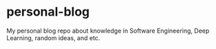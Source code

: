 # personal-blog

My personal blog repo about knowledge in Software Engineering, Deep Learning, random ideas, and etc.
